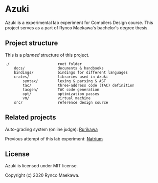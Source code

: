 # Azuki

Azuki is a experimental lab experiment for Compilers Design course. This project serves as a part of Rynco Maekawa's bachelor's degree thesis.

## Project structure

This is a *planned* structure of this project.

```
./                      root folder
    docs/               documents & handbooks
    bindings/           bindings for different languages
    crates/             libraries used in Azuki
        syntax/         lexing & parsing & AST
        tac/            three-address code (TAC) definition
        tacgen/         TAC code generation
        opt/            optimization passes
        vm/             virtual machine
    src/                reference design source
```


## Related projects

Auto-grading system (online judge): [Rurikawa](https://github.com/BUAA-SE-Compiling/rurikawa)

Previous attempt of this lab experiment: [Natrium](https://github.com/BUAA-SE-Compiling/natrium)


## License

Azuki is licensed under MIT license.

Copyright (c) 2020 Rynco Maekawa.
